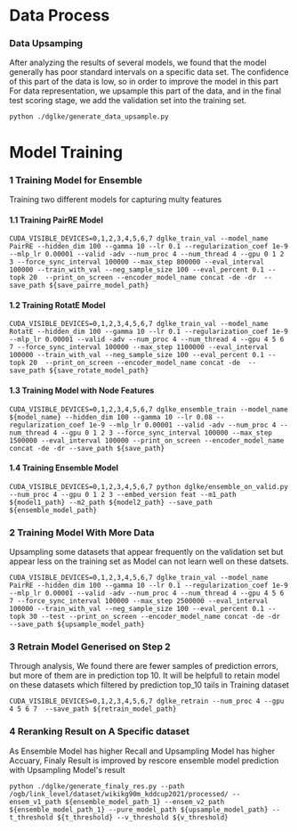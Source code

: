# Data Process


###  Data Upsamping
After analyzing the results of several models, we found that the model generally has poor standard intervals on a specific data set. The confidence of this part of the data is low, so in order to improve the model in this part For data representation, we upsample this part of the data, and in the final test scoring stage, we add the validation set into the training set.

```python ./dglke/generate_data_upsample.py```


# Model Training
### 1 Training Model for Ensemble
   Training two different models for capturing multy features
#### 1.1 Training PairRE Model
  ```CUDA_VISIBLE_DEVICES=0,1,2,3,4,5,6,7 dglke_train_val --model_name PairRE --hidden_dim 100 --gamma 10 --lr 0.1 --regularization_coef 1e-9 --mlp_lr 0.00001 --valid -adv --num_proc 4 --num_thread 4 --gpu 0 1 2 3 --force_sync_interval 100000 --max_step 800000 --eval_interval 100000 --train_with_val --neg_sample_size 100 --eval_percent 0.1 --topk 20  --print_on_screen --encoder_model_name concat -de -dr  --save_path ${save_pairre_model_path}```
#### 1.2 Training RotatE Model
  ```CUDA_VISIBLE_DEVICES=0,1,2,3,4,5,6,7 dglke_train_val --model_name RotatE --hidden_dim 100 --gamma 10 --lr 0.1 --regularization_coef 1e-9 --mlp_lr 0.00001 --valid -adv --num_proc 4 --num_thread 4 --gpu 4 5 6 7 --force_sync_interval 100000 --max_step 1100000 --eval_interval 100000 --train_with_val --neg_sample_size 100 --eval_percent 0.1 --topk 20  --print_on_screen --encoder_model_name concat -de  --save_path ${save_rotate_model_path}```

#### 1.3 Training Model with Node Features
``` 
CUDA_VISIBLE_DEVICES=0,1,2,3,4,5,6,7 dglke_ensemble_train --model_name ${model_name} --hidden_dim 100 --gamma 10 --lr 0.08 --regularization_coef 1e-9 --mlp_lr 0.00001 --valid -adv --num_proc 4 --num_thread 4 --gpu 0 1 2 3 --force_sync_interval 100000 --max_step 1500000 --eval_interval 100000 --print_on_screen --encoder_model_name concat -de -dr --save_path ${save_path}
```

#### 1.4 Training Ensemble Model
``` 
CUDA_VISIBLE_DEVICES=0,1,2,3,4,5,6,7 python dglke/ensemble_on_valid.py --num_proc 4 --gpu 0 1 2 3 --embed_version feat --m1_path ${model1_path} --m2_path ${model2_path} --save_path ${ensemble_model_path}
```


### 2 Training Model With More Data
   Upsampling some datasets that appear frequently on the validation set but appear less on the training set as Model can not learn well on these datsets.
   
   ```CUDA_VISIBLE_DEVICES=0,1,2,3,4,5,6,7 dglke_train_val --model_name PairRE --hidden_dim 100 --gamma 10 --lr 0.1 --regularization_coef 1e-9 --mlp_lr 0.00001 --valid -adv --num_proc 4 --num_thread 4 --gpu 4 5 6 7 --force_sync_interval 100000 --max_step 2500000 --eval_interval 100000 --train_with_val --neg_sample_size 100 --eval_percent 0.1 --topk 30 --test --print_on_screen --encoder_model_name concat -de -dr  --save_path ${upsample_model_path}```
   
### 3 Retrain Model Generised on Step 2
   Through analysis, We found there are fewer samples of prediction errors, but more of them are in prediction top 10. It will be helpfull to retain model on these datasets which filtered by prediction top_10 tails in Training dataset
   
   ```CUDA_VISIBLE_DEVICES=0,1,2,3,4,5,6,7 dglke_retrain --num_proc 4 --gpu 4 5 6 7  --save_path ${retrain_model_path}```
   
### 4 Reranking Result on A Specific dataset
  As Ensemble Model has higher Recall and Upsampling Model has higher Accuary, Finaly Result is improved by rescore ensemble model prediction with Upsampling Model's result
 
 ``` python ./dglke/generate_finaly_res.py --path /ogb/link_level/dataset/wikikg90m_kddcup2021/processed/ --ensem_v1_path ${ensemble_model_path_1} --ensem_v2_path ${ensemble_model_path_1} --pure_model_path ${upsample_model_path} --t_threshold ${t_threshold} --v_threshold ${v_threshold} ```

